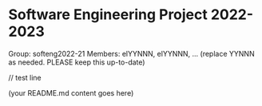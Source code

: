 # Software Engineering Project 2022-2023

Group: softeng2022-21
Members: elYYNNN, elYYNNN, ... (replace YYNNN as needed. PLEASE keep this up-to-date)

// test line
  
  
(your README.md content goes here)

